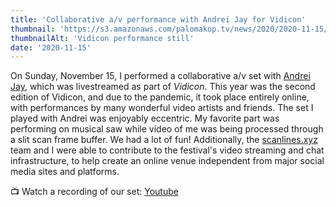 ```yaml
---
title: 'Collaborative a/v performance with Andrei Jay for Vidicon'
thumbnail: 'https://s3.amazonaws.com/palomakop.tv/news/2020/2020-11-15/vidicon_performance.jpg'
thumbnailAlt: 'Vidicon performance still'
date: '2020-11-15'
---
```


<p>
  On Sunday, November 15, I performed a collaborative a/v set with <a href="https://andreijaycreativecoding.com/" rel="noopener" target="_blank">Andrei Jay</a>, which was livestreamed as part of <i>Vidicon</i>. This year was the second edition of Vidicon, and due to the pandemic, it took place entirely online, with performances by many wonderful video artists and friends. The set I played with Andrei was enjoyably eccentric. My favorite part was performing on musical saw while video of me was being processed through a slit scan frame buffer. We had a lot of fun! Additionally, the <a href="https://scanlines.xyz/" rel="noopener" target="_blank">scanlines.xyz</a> team and I were able to contribute to the festival's video streaming and chat infrastructure, to help create an online venue independent from major social media sites and platforms.
  </p>
<p>
  📺 Watch a recording of our set: <a href="https://youtu.be/gpsfVA1DOSo" rel="noopener" target="_blank">Youtube</a>
</p>
